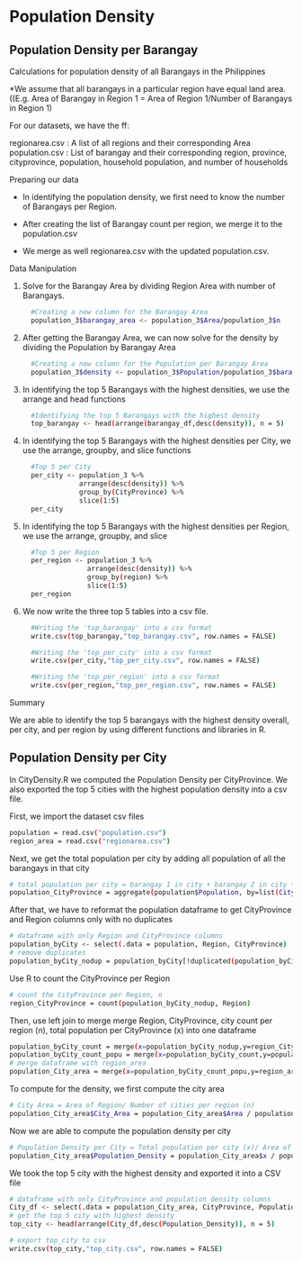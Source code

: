 # Population Density
## Population Density per Barangay
Calculations for population density of all Barangays in the Philippines

*We assume that all barangays in a particular region have equal land area. ((E.g. 
Area of Barangay in Region 1 = Area of Region 1/Number of Barangays in Region 1)

For our datasets, we have the ff:

regionarea.csv : A list of all regions and their corresponding Area
population.csv : List of barangay and their corresponding region, province, cityprovince, population, household population, and number of households

Preparing our data
 - In identifying the population density, we first need to know the number of Barangays per Region.

 - After creating the list of Barangay count per region, we merge it to the population.csv

 - We merge as well regionarea.csv with the updated population.csv.

Data Manipulation

1. Solve for the Barangay Area by dividing Region Area with number of Barangays.
    ```sh
      #Creating a new column for the Barangay Area
      population_3$barangay_area <- population_3$Area/population_3$n
    ```
2. After getting the Barangay Area, we can now solve for the density by dividing the Population by Barangay Area
    ```sh  
      #Creating a new column for the Population per Barangay Area
      population_3$density <- population_3$Population/population_3$barangay_area
    ```
3. In identifying the top 5 Barangays with the highest densities, we use the arrange and head functions 
    ```sh
      #Identifying the top 5 Barangays with the highest density
      top_barangay <- head(arrange(barangay_df,desc(density)), n = 5)
    ```
4. In identifying the top 5 Barangays with the highest densities per City, we use the arrange, groupby, and slice functions 
    ```sh
      #Top 5 per City
      per_city <- population_3 %>%
                  arrange(desc(density)) %>% 
                  group_by(CityProvince) %>%
                  slice(1:5)
      per_city
    ```    
5. In identifying the top 5 Barangays with the highest densities per Region, we use the arrange, groupby, and slice 
    ```sh
      #Top 5 per Region
      per_region <- population_3 %>%
                    arrange(desc(density)) %>% 
                    group_by(region) %>%
                    slice(1:5)
      per_region
    ```    
6. We now write the three top 5 tables into a csv file.
    ```sh
      #Writing the 'top_barangay' into a csv format
      write.csv(top_barangay,"top_barangay.csv", row.names = FALSE)
    ```
    ```sh
      #Writing the 'top_per_city' into a csv format
      write.csv(per_city,"top_per_city.csv", row.names = FALSE)
    ```
    ```sh
      #Writing the 'top_per_region' into a csv format
      write.csv(per_region,"top_per_region.csv", row.names = FALSE)
    ```
    
Summary

We are able to identify the top 5 barangays with the highest density overall, per city, and per region by using different functions and libraries in R.


## Population Density per City
In CityDensity.R we computed the Population Density per CityProvince. We also exported the top 5 cities with the highest population density into a csv file.

First, we import the dataset csv files
```sh
population = read.csv("population.csv")
region_area = read.csv("regionarea.csv")
```

Next, we get the total population per city by adding all population of all the barangays in that city
```sh
# total population per city = barangay 1 in city + barangay 2 in city + ...
population_CityProvince = aggregate(population$Population, by=list(CityProvince=population$CityProvince), FUN=sum)
```

After that, we have to reformat the population dataframe to get CityProvince and Region columns only with no duplicates
```sh
# dataframe with only Region and CityProvince columns
population_byCity <- select(.data = population, Region, CityProvince)
# remove duplicates
population_byCity_nodup = population_byCity[!duplicated(population_byCity), ]
```

Use R to count the CityProvince per Region
```sh
# count the CityProvince per Region, n
region_CityProvince = count(population_byCity_nodup, Region)
```

Then, use left join to merge merge Region, CityProvince, city count per region (n), total population per CityProvince (x) into one dataframe
```sh
population_byCity_count = merge(x=population_byCity_nodup,y=region_CityProvince,by =c("Region"),all.x = TRUE)
population_byCity_count_popu = merge(x=population_byCity_count,y=population_CityProvince,by =c("CityProvince"),all.x = TRUE)
# merge dataframe with region_area
population_City_area = merge(x=population_byCity_count_popu,y=region_area,by =c("Region"),all.x = TRUE)
```

To compute for the density, we first compute the city area
```sh
# City Area = Area of Region/ Number of cities per region (n)
population_City_area$City_Area = population_City_area$Area / population_City_area$n

```
Now we are able to compute the population density per city
```sh
# Population Density per City = Total population per city (x)/ Area of City per Region (City_Area)
population_City_area$Population_Density = population_City_area$x / population_City_area$City_Area
```

We took the top 5 city with the highest density and exported it into a CSV file
```sh
# dataframe with only CityProvince and population density columns
City_df <- select(.data = population_City_area, CityProvince, Population_Density)
# get the top 5 city with highest density
top_city <- head(arrange(City_df,desc(Population_Density)), n = 5)

# export top_city to csv
write.csv(top_city,"top_city.csv", row.names = FALSE)
```
